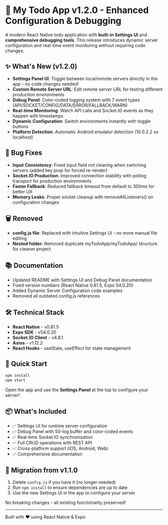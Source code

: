 # 🎉 My Todo App v1.2.0 - Enhanced Configuration & Debugging

A modern React Native todo application with **built-in Settings UI** and **comprehensive debugging tools**. This release introduces dynamic server configuration and real-time event monitoring without requiring code changes.

## ✨ What's New (v1.2.0)

- **Settings Panel UI**: Toggle between local/remote servers directly in the app - no code changes needed!
- **Custom Remote Server URL**: Edit remote server URL for testing different production environments
- **Debug Panel**: Color-coded logging system with 7 event types (API/SOCKET/CONFIG/DATA/ERROR/FALLBACK/WARN)
- **Real-time Monitoring**: Watch API calls and Socket.IO events as they happen with timestamps
- **Dynamic Configuration**: Switch environments instantly with toggle buttons
- **Platform Detection**: Automatic Android emulator detection (10.0.2.2 vs localhost)

## 🐛 Bug Fixes

- **Input Consistency**: Fixed input field not clearing when switching servers (added key prop for forced re-render)
- **Socket.IO Production**: Improved connection stability with polling transport for production environments
- **Faster Fallback**: Reduced fallback timeout from default to 300ms for better UX
- **Memory Leaks**: Proper socket cleanup with removeAllListeners() on configuration changes

## 🗑️ Removed

- **config.js file**: Replaced with intuitive Settings UI - no more manual file editing
- **Nested folder**: Removed duplicate myTodoApp/myTodoApp/ structure for cleaner project

## 📚 Documentation

- Updated README with Settings UI and Debug Panel documentation
- Fixed version numbers (React Native 0.81.5, Expo 54.0.20)
- Added Dynamic Server Configuration code examples
- Removed all outdated config.js references

## 🛠️ Technical Stack

- **React Native** - v0.81.5
- **Expo SDK** - v54.0.20
- **Socket.IO Client** - v4.8.1
- **Axios** - v1.12.2
- **React Hooks** - useState, useEffect for state management

## 🚀 Quick Start

```bash
npm install
npm start
```

Open the app and use the **Settings Panel** at the top to configure your server!

## 📦 What's Included

- ✅ Settings UI for runtime server configuration
- ✅ Debug Panel with 50-log buffer and color-coded events
- ✅ Real-time Socket.IO synchronization
- ✅ Full CRUD operations with REST API
- ✅ Cross-platform support (iOS, Android, Web)
- ✅ Comprehensive documentation

## 🔄 Migration from v1.1.0

1. Delete `config.js` if you have it (no longer needed)
2. Run `npm install` to ensure dependencies are up to date
3. Use the new Settings UI in the app to configure your server

No breaking changes - all existing functionality preserved!

---

Built with ❤️ using React Native & Expo

